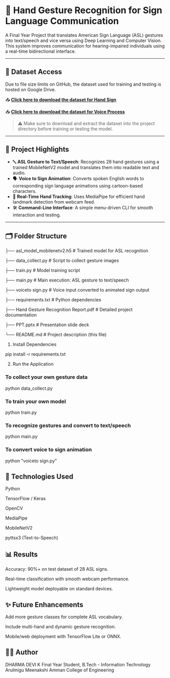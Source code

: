 # 🤖 Hand Gesture Recognition for Sign Language Communication

A Final Year Project that translates American Sign Language (ASL) gestures into text/speech and vice versa using Deep Learning and Computer Vision. This system improves communication for hearing-impaired individuals using a real-time bidirectional interface.

---

## 📂 Dataset Access

Due to file size limits on GitHub, the dataset used for training and testing is hosted on Google Drive.

📥 **[Click here to download the dataset for Hand Sign](https://drive.google.com/drive/folders/1yBXH6Zrcep7F0jpB7UOyxJzoYoiOcU8m)**

📥 **[Click here to download the dataset for Voice Process](https://drive.google.com/drive/folders/1jl_iy0CRS4hsVlHD5J_RLnauXqvP7NwH)**

> ⚠️ Make sure to download and extract the dataset into the project directory before training or testing the model.

---

## 📌 Project Highlights

- 🔤 **ASL Gesture to Text/Speech**: Recognizes 28 hand gestures using a trained MobileNetV2 model and translates them into readable text and audio.
- 🗣️ **Voice to Sign Animation**: Converts spoken English words to corresponding sign language animations using cartoon-based characters.
- 🎥 **Real-Time Hand Tracking**: Uses MediaPipe for efficient hand landmark detection from webcam feed.
- 🛠️ **Command-Line Interface**: A simple menu-driven CLI for smooth interaction and testing.

---

## 🗂️ Folder Structure
├── asl_model_mobilenetv2.h5 # Trained model for ASL recognition

├── data_collect.py # Script to collect gesture images

├── train.py # Model training script

├── main.py # Main execution: ASL gesture to text/speech

├── voiceto sign.py # Voice input converted to animated sign output

├── requirements.txt # Python dependencies

├── Hand Gesture Recognition Report.pdf # Detailed project documentation

├── PPT.pptx # Presentation slide deck

└── README.md # Project description (this file)

1. Install Dependencies

pip install -r requirements.txt

2. Run the Application

### To collect your own gesture data
python data_collect.py

### To train your own model
python train.py

### To recognize gestures and convert to text/speech
python main.py

### To convert voice to sign animation
python "voiceto sign.py"

## 🧠 Technologies Used
Python

TensorFlow / Keras

OpenCV

MediaPipe

MobileNetV2

pyttsx3 (Text-to-Speech)

## 📊 Results
Accuracy: 90%+ on test dataset of 28 ASL signs.

Real-time classification with smooth webcam performance.

Lightweight model deployable on standard devices.

## ✨ Future Enhancements
Add more gesture classes for complete ASL vocabulary.

Include multi-hand and dynamic gesture recognition.

Mobile/web deployment with TensorFlow Lite or ONNX.

## 🙋‍♀️ Author
DHARMA DEVI K
Final Year Student, B.Tech - Information Technology
Arulmigu Meenakshi Amman College of Engineering
